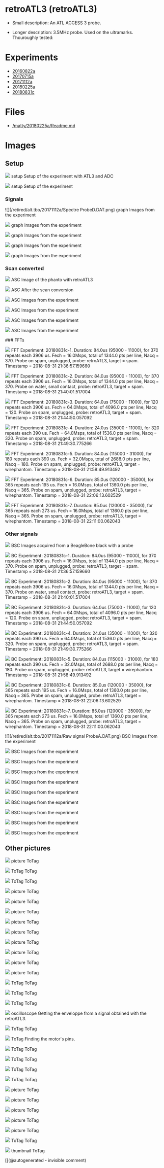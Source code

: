 # retroATL3 (retroATL3)

* Small description: An ATL ACCESS 3 probe.

* Longer description: 3.5MHz probe. Used on the ultramarks. Thouroughly tested:

# Experiments

* [20160822a](/include/experiments/auto/20160822a.md)
* [20170715a](/include/experiments/auto/20170715a.md)
* [20171112a](/include/experiments/auto/20171112a.md)
* [20180225a](/include/experiments/auto/20180225a.md)
* [20180831c](/include/experiments/auto/20180831c.md)


# Files

* [/matty/20180225a/Readme.md](/matty/20180225a/Readme.md)


# Images

## Setup 

![](/elmo/images/20170717_210209.jpg)
setup
Setup of the experiment with ATL3 and ADC

![](/matty/20180225a/IMG_20180225_184226.jpg)
setup
Setup of the experiment

### Signals 

![](/retired/alt.tbo/20171112a/Spectre ProbeD.DAT.png)
graph
Images from the experiment

![](/retired/alt.tbo/20171112a/Spectre_NewProbe.DAT.png)
graph
Images from the experiment

![](/retired/alt.tbo/20171112a/Spectre_ProbeA.DAT.png)
graph
Images from the experiment

![](/retired/alt.tbo/20171112a/Spectre_ProbeB.DAT.png)
graph
Images from the experiment

![](/retired/alt.tbo/20171112a/Spectre_ProbeC.DAT.png)
graph
Images from the experiment

### Scan converted 

![](/elmo/data/Imgs/probeX.png)
ASC
Image of the phanto with retroATL3

![](/matty/20180225a/probe.jpg)
ASC
After the scan conversion

![](/retired/alt.tbo/20171112a/ImagesIn_ProbeA.jpg)
ASC
Images from the experiment

![](/retired/alt.tbo/20171112a/ImagesIn_ProbeB.jpg)
ASC
Images from the experiment

![](/retired/alt.tbo/20171112a/ImagesIn_ProbeC.jpg)
ASC
Images from the experiment

![](/retired/alt.tbo/20171112a/ImagesIn_ProbeD.jpg)
ASC
Images from the experiment

### FFTs 

![](/matty/20180831c/images/Spectrum_20180831c-1.jpg)
FFT
Experiment: 20180831c-1. Duration: 84.0us (95000 - 11000), for 370 repeats each 3906 us. Fech = 16.0Msps, total of 1344.0 pts per line, Nacq = 370. Probe on spam, unplugged, probe: retroATL3, target = spam. Timestamp = 2018-08-31 21:36:57.159660

![](/matty/20180831c/images/Spectrum_20180831c-2.jpg)
FFT
Experiment: 20180831c-2. Duration: 84.0us (95000 - 11000), for 370 repeats each 3906 us. Fech = 16.0Msps, total of 1344.0 pts per line, Nacq = 370. Probe on water, small contact, probe: retroATL3, target = spam. Timestamp = 2018-08-31 21:40:01.517004

![](/matty/20180831c/images/Spectrum_20180831c-3.jpg)
FFT
Experiment: 20180831c-3. Duration: 64.0us (75000 - 11000), for 120 repeats each 3906 us. Fech = 64.0Msps, total of 4096.0 pts per line, Nacq = 120. Probe on spam, unplugged, probe: retroATL3, target = spam. Timestamp = 2018-08-31 21:44:50.057092

![](/matty/20180831c/images/Spectrum_20180831c-4.jpg)
FFT
Experiment: 20180831c-4. Duration: 24.0us (35000 - 11000), for 320 repeats each 390 us. Fech = 64.0Msps, total of 1536.0 pts per line, Nacq = 320. Probe on spam, unplugged, probe: retroATL3, target = spam. Timestamp = 2018-08-31 21:49:30.775266

![](/matty/20180831c/images/Spectrum_20180831c-5.jpg)
FFT
Experiment: 20180831c-5. Duration: 84.0us (115000 - 31000), for 180 repeats each 390 us. Fech = 32.0Msps, total of 2688.0 pts per line, Nacq = 180. Probe on spam, unplugged, probe: retroATL3, target = wirephantom. Timestamp = 2018-08-31 21:58:49.913492

![](/matty/20180831c/images/Spectrum_20180831c-6.jpg)
FFT
Experiment: 20180831c-6. Duration: 85.0us (120000 - 35000), for 365 repeats each 195 us. Fech = 16.0Msps, total of 1360.0 pts per line, Nacq = 365. Probe on spam, unplugged, probe: retroATL3, target = wirephantom. Timestamp = 2018-08-31 22:06:13.602529

![](/matty/20180831c/images/Spectrum_20180831c-7.jpg)
FFT
Experiment: 20180831c-7. Duration: 85.0us (120000 - 35000), for 365 repeats each 273 us. Fech = 16.0Msps, total of 1360.0 pts per line, Nacq = 365. Probe on spam, unplugged, probe: retroATL3, target = wirephantom. Timestamp = 2018-08-31 22:11:00.062043

### Other signals 

![](/include/20160822/20160822-205141-fft-all.png)
BSC
Images acquired from a BeagleBone black with a probe

![](/matty/20180831c/images/2DArray_20180831c-1.jpg)
BC
Experiment: 20180831c-1. Duration: 84.0us (95000 - 11000), for 370 repeats each 3906 us. Fech = 16.0Msps, total of 1344.0 pts per line, Nacq = 370. Probe on spam, unplugged, probe: retroATL3, target = spam. Timestamp = 2018-08-31 21:36:57.159660

![](/matty/20180831c/images/2DArray_20180831c-2.jpg)
BC
Experiment: 20180831c-2. Duration: 84.0us (95000 - 11000), for 370 repeats each 3906 us. Fech = 16.0Msps, total of 1344.0 pts per line, Nacq = 370. Probe on water, small contact, probe: retroATL3, target = spam. Timestamp = 2018-08-31 21:40:01.517004

![](/matty/20180831c/images/2DArray_20180831c-3.jpg)
BC
Experiment: 20180831c-3. Duration: 64.0us (75000 - 11000), for 120 repeats each 3906 us. Fech = 64.0Msps, total of 4096.0 pts per line, Nacq = 120. Probe on spam, unplugged, probe: retroATL3, target = spam. Timestamp = 2018-08-31 21:44:50.057092

![](/matty/20180831c/images/2DArray_20180831c-4.jpg)
BC
Experiment: 20180831c-4. Duration: 24.0us (35000 - 11000), for 320 repeats each 390 us. Fech = 64.0Msps, total of 1536.0 pts per line, Nacq = 320. Probe on spam, unplugged, probe: retroATL3, target = spam. Timestamp = 2018-08-31 21:49:30.775266

![](/matty/20180831c/images/2DArray_20180831c-5.jpg)
BC
Experiment: 20180831c-5. Duration: 84.0us (115000 - 31000), for 180 repeats each 390 us. Fech = 32.0Msps, total of 2688.0 pts per line, Nacq = 180. Probe on spam, unplugged, probe: retroATL3, target = wirephantom. Timestamp = 2018-08-31 21:58:49.913492

![](/matty/20180831c/images/2DArray_20180831c-6.jpg)
BC
Experiment: 20180831c-6. Duration: 85.0us (120000 - 35000), for 365 repeats each 195 us. Fech = 16.0Msps, total of 1360.0 pts per line, Nacq = 365. Probe on spam, unplugged, probe: retroATL3, target = wirephantom. Timestamp = 2018-08-31 22:06:13.602529

![](/matty/20180831c/images/2DArray_20180831c-7.jpg)
BC
Experiment: 20180831c-7. Duration: 85.0us (120000 - 35000), for 365 repeats each 273 us. Fech = 16.0Msps, total of 1360.0 pts per line, Nacq = 365. Probe on spam, unplugged, probe: retroATL3, target = wirephantom. Timestamp = 2018-08-31 22:11:00.062043

![](/retired/alt.tbo/20171112a/Raw signal ProbeA.DAT.png)
BSC
Images from the experiment

![](/retired/alt.tbo/20171112a/Raw_signal_NewProbe.DAT.png)
BSC
Images from the experiment

![](/retired/alt.tbo/20171112a/Raw_signal_ProbeB.DAT.png)
BSC
Images from the experiment

![](/retired/alt.tbo/20171112a/Raw_signal_ProbeC.DAT.png)
BSC
Images from the experiment

![](/retired/alt.tbo/20171112a/Raw_signal_ProbeD.DAT.png)
BSC
Images from the experiment

![](/retired/alt.tbo/20171112a/Unpacking_NewProbe.jpg)
BSC
Images from the experiment

![](/retired/alt.tbo/20171112a/Unpacking_ProbeA.jpg)
BSC
Images from the experiment

![](/retired/alt.tbo/20171112a/Unpacking_ProbeB.jpg)
BSC
Images from the experiment

![](/retired/alt.tbo/20171112a/Unpacking_ProbeC.jpg)
BSC
Images from the experiment

![](/retired/alt.tbo/20171112a/Unpacking_ProbeD.jpg)
BSC
Images from the experiment

## Other pictures 

![](/retroATL3/data/20170702_181426.jpg)
picture
ToTag

![](/retroATL3/images/DSC_0723.JPG)
ToTag
ToTag

![](/retroATL3/images/DSC_0725.JPG)
ToTag
ToTag

![](/retroATL3/images/ICsInHead/20170520_132639.jpg)
picture
ToTag

![](/retroATL3/images/ICsInHead/20170520_132651.jpg)
picture
ToTag

![](/retroATL3/images/ICsInHead/20170520_132702.jpg)
picture
ToTag

![](/retroATL3/images/ICsInHead/20170520_132727.jpg)
picture
ToTag

![](/retroATL3/images/ICsInHead/20170520_133239.jpg)
picture
ToTag

![](/retroATL3/images/ICsInHead/20170520_133319.jpg)
picture
ToTag

![](/retroATL3/images/ICsInHead/20170520_133326.jpg)
picture
ToTag

![](/retroATL3/images/ICsInHead/20170520_133333.jpg)
picture
ToTag

![](/retroATL3/images/ICsInHead/20170520_134634.jpg)
picture
ToTag

![](/retroATL3/images/ICsInHead/orange.JPG)
ToTag
ToTag

![](/retroATL3/images/ICsInHead/vert.JPG)
ToTag
ToTag

![](/retroATL3/images/ICsInHead/violet.JPG)
ToTag
ToTag

![](/retroATL3/images/TEK0005.JPG)
oscilloscope
Getting the enveloppe from a signal obtained with the retroATL3.

![](/retroATL3/images/encoder.png)
ToTag
ToTag

![](/retroATL3/images/motor_pins.jpg)
ToTag
Finding the motor's pins.

![](/retroATL3/images/other_pins.jpg)
ToTag
ToTag

![](/retroATL3/images/pic.jpg)
ToTag
ToTag

![](/retroATL3/images/pins.png)
ToTag
ToTag

![](/retroATL3/images/pins_a.png)
ToTag
ToTag

![](/retroATL3/software/data/20160720-083810-Signal-bitscope-DATA.log-raw.png)
picture
ToTag

![](/retroATL3/software/data/20160720-083810-Signal-bitscope-DATA.log-sorted.png)
picture
ToTag

![](/retroATL3/software/data/20160720-083810.png)
picture
ToTag

![](/retroATL3/software/data/20160721-100523-Signal-bitscope-DATA.log-raw.png)
picture
ToTag

![](/retroATL3/software/data/20160721-100523.png)
picture
ToTag

![](/retroATL3/source/blocks.png)
ToTag
ToTag

![](/retroATL3/viewme.png)
thumbnail
ToTag





[](@autogenerated - invisible comment)